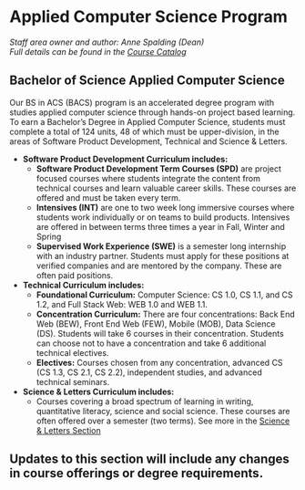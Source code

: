 # Applied Computer Science Program

*Staff area owner and author: Anne Spalding (Dean)*  
*Full details can be found in the [Course Catalog](http://make.sc/course-catalog)*

## Bachelor of Science Applied Computer Science
Our BS in ACS (BACS) program is an accelerated degree program with studies applied computer science through hands-on project based learning.   To earn a Bachelor’s Degree in Applied Computer Science, students must complete a total of 124 units, 48 of which must be upper-division, in the areas of Software Product Development, Technical and Science & Letters.  
- **Software Product Development Curriculum includes:**
  - **Software Product Development Term Courses (SPD)** are project focused courses where students integrate the content from technical courses and learn valuable career skills. These courses are offered and must be taken every term. 
  - **Intensives (INT)** are one to two week long immersive courses where students work individually or on teams to build products.  Intensives are offered in between terms three times a year in Fall, Winter and Spring
  - **Supervised Work Experience (SWE)** is a semester long internship with an industry partner. Students must apply for these positions at verified companies and are mentored by the company.  These are often paid positions. 
- **Technical Curriculum includes:**
  - **Foundational Curriculum:**  Computer Science: CS 1.0, CS 1.1, and CS 1.2, and Full Stack Web: WEB 1.0 and WEB 1.1.
  - **Concentration Curriculum:**  There are four concentrations: Back End Web (BEW), Front End Web (FEW), Mobile (MOB), Data Science (DS). Students will take 6 courses in their concentration.  Students can choose not to have a concentration and take 6 additional technical electives.
  - **Electives:** Courses chosen from any concentration, advanced CS (CS 1.3, CS 2.1, CS 2.2), independent studies, and advanced technical seminars. 
- **Science & Letters Curriculum includes:**
  - Courses covering a broad spectrum of learning in writing, quantitative literacy, science and social science.  These courses are often offered over a semester (two terms).   See more in the [Science & Letters Section]()
  
  
## Updates to this section will include any changes in course offerings or degree requirements. 
